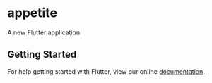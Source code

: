 # appetite

A new Flutter application.

## Getting Started

For help getting started with Flutter, view our online
[documentation](https://flutter.io/).
